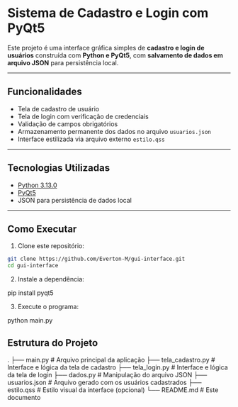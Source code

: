 # Sistema de Cadastro e Login com PyQt5

Este projeto é uma interface gráfica simples de **cadastro e login de usuários** construída com **Python e PyQt5**, com **salvamento de dados em arquivo JSON** para persistência local.

---

## Funcionalidades

- Tela de cadastro de usuário
- Tela de login com verificação de credenciais
- Validação de campos obrigatórios
- Armazenamento permanente dos dados no arquivo `usuarios.json`
- Interface estilizada via arquivo externo `estilo.qss`

---

## Tecnologias Utilizadas

- [Python 3.13.0](https://www.python.org)
- [PyQt5](https://pypi.org/project/PyQt5/)
- JSON para persistência de dados local

---

## Como Executar

1. Clone este repositório:

```bash
git clone https://github.com/Everton-M/gui-interface.git
cd gui-interface
```

2. Instale a dependência:

pip install pyqt5

3. Execute o programa:

python main.py

## Estrutura do Projeto

.
├── main.py             # Arquivo principal da aplicação
├── tela_cadastro.py    # Interface e lógica da tela de cadastro
├── tela_login.py       # Interface e lógica da tela de login
├── dados.py            # Manipulação do arquivo JSON
├── usuarios.json       # Arquivo gerado com os usuários cadastrados
├── estilo.qss          # Estilo visual da interface (opcional)
└── README.md           # Este documento
